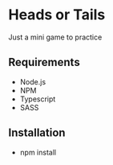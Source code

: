 # Heads or Tails

Just a mini game to practice

## Requirements

- Node.js
- NPM
- Typescript
- SASS

## Installation

- npm install

